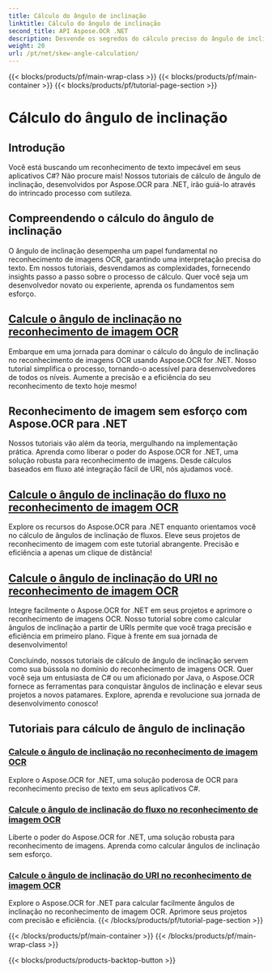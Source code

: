 ```yaml
---
title: Cálculo do ângulo de inclinação
linktitle: Cálculo do ângulo de inclinação
second_title: API Aspose.OCR .NET
description: Desvende os segredos do cálculo preciso do ângulo de inclinação no reconhecimento de imagens OCR com Aspose.OCR para .NET. Aumente a precisão e a eficiência sem esforço em seus projetos.
weight: 20
url: /pt/net/skew-angle-calculation/
---
```


{{< blocks/products/pf/main-wrap-class >}}
{{< blocks/products/pf/main-container >}}
{{< blocks/products/pf/tutorial-page-section >}}

# Cálculo do ângulo de inclinação

## Introdução

Você está buscando um reconhecimento de texto impecável em seus aplicativos C#? Não procure mais! Nossos tutoriais de cálculo de ângulo de inclinação, desenvolvidos por Aspose.OCR para .NET, irão guiá-lo através do intrincado processo com sutileza.

## Compreendendo o cálculo do ângulo de inclinação
O ângulo de inclinação desempenha um papel fundamental no reconhecimento de imagens OCR, garantindo uma interpretação precisa do texto. Em nossos tutoriais, desvendamos as complexidades, fornecendo insights passo a passo sobre o processo de cálculo. Quer você seja um desenvolvedor novato ou experiente, aprenda os fundamentos sem esforço.

## [Calcule o ângulo de inclinação no reconhecimento de imagem OCR](./calculate-skew-angle/)
Embarque em uma jornada para dominar o cálculo do ângulo de inclinação no reconhecimento de imagens OCR usando Aspose.OCR for .NET. Nosso tutorial simplifica o processo, tornando-o acessível para desenvolvedores de todos os níveis. Aumente a precisão e a eficiência do seu reconhecimento de texto hoje mesmo!

## Reconhecimento de imagem sem esforço com Aspose.OCR para .NET
Nossos tutoriais vão além da teoria, mergulhando na implementação prática. Aprenda como liberar o poder do Aspose.OCR for .NET, uma solução robusta para reconhecimento de imagens. Desde cálculos baseados em fluxo até integração fácil de URI, nós ajudamos você.

## [Calcule o ângulo de inclinação do fluxo no reconhecimento de imagem OCR](./calculate-skew-angle-from-stream/)
Explore os recursos do Aspose.OCR para .NET enquanto orientamos você no cálculo de ângulos de inclinação de fluxos. Eleve seus projetos de reconhecimento de imagem com este tutorial abrangente. Precisão e eficiência a apenas um clique de distância!

## [Calcule o ângulo de inclinação do URI no reconhecimento de imagem OCR](./calculate-skew-angle-from-uri/)
Integre facilmente o Aspose.OCR for .NET em seus projetos e aprimore o reconhecimento de imagens OCR. Nosso tutorial sobre como calcular ângulos de inclinação a partir de URIs permite que você traga precisão e eficiência em primeiro plano. Fique à frente em sua jornada de desenvolvimento!

Concluindo, nossos tutoriais de cálculo de ângulo de inclinação servem como sua bússola no domínio do reconhecimento de imagens OCR. Quer você seja um entusiasta de C# ou um aficionado por Java, o Aspose.OCR fornece as ferramentas para conquistar ângulos de inclinação e elevar seus projetos a novos patamares. Explore, aprenda e revolucione sua jornada de desenvolvimento conosco!
## Tutoriais para cálculo de ângulo de inclinação
### [Calcule o ângulo de inclinação no reconhecimento de imagem OCR](./calculate-skew-angle/)
Explore o Aspose.OCR for .NET, uma solução poderosa de OCR para reconhecimento preciso de texto em seus aplicativos C#.
### [Calcule o ângulo de inclinação do fluxo no reconhecimento de imagem OCR](./calculate-skew-angle-from-stream/)
Liberte o poder do Aspose.OCR for .NET, uma solução robusta para reconhecimento de imagens. Aprenda como calcular ângulos de inclinação sem esforço.
### [Calcule o ângulo de inclinação do URI no reconhecimento de imagem OCR](./calculate-skew-angle-from-uri/)
Explore o Aspose.OCR for .NET para calcular facilmente ângulos de inclinação no reconhecimento de imagem OCR. Aprimore seus projetos com precisão e eficiência.
{{< /blocks/products/pf/tutorial-page-section >}}

{{< /blocks/products/pf/main-container >}}
{{< /blocks/products/pf/main-wrap-class >}}

{{< blocks/products/products-backtop-button >}}
